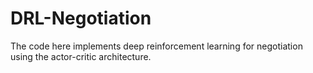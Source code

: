# DRL-Negotiation

The code here implements deep reinforcement learning for negotiation using the actor-critic architecture. 
